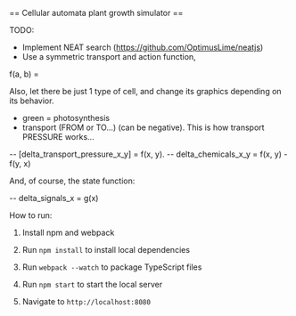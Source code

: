 == Cellular automata plant growth simulator ==

TODO:
- Implement NEAT search (https://github.com/OptimusLime/neatjs)
- Use a symmetric transport and action function,

f(a, b) =

Also, let there be just 1 type of cell, and change its graphics depending on its behavior.
- green = photosynthesis
- transport (FROM or TO...) (can be negative).
This is how transport PRESSURE works...

-- [delta_transport_pressure_x_y] = f(x, y).
-- delta_chemicals_x_y = f(x, y) - f(y, x)

And, of course, the state function:

-- delta_signals_x = g(x)



How to run:

1. Install npm and webpack

2. Run `npm install` to install local dependencies

3. Run `webpack --watch` to package TypeScript files

4. Run `npm start` to start the local server

5. Navigate to `http://localhost:8080`
